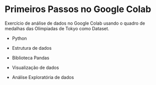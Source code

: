 # Primeiros Passos no Google Colab
 Exercício de análise de dados no Google Colab usando o quadro de medalhas das Olímpiadas de Tokyo como Dataset.

* Python

* Estrutura de dados

* Biblioteca Pandas

* Visualização de dados

* Análise Exploratória de dados

